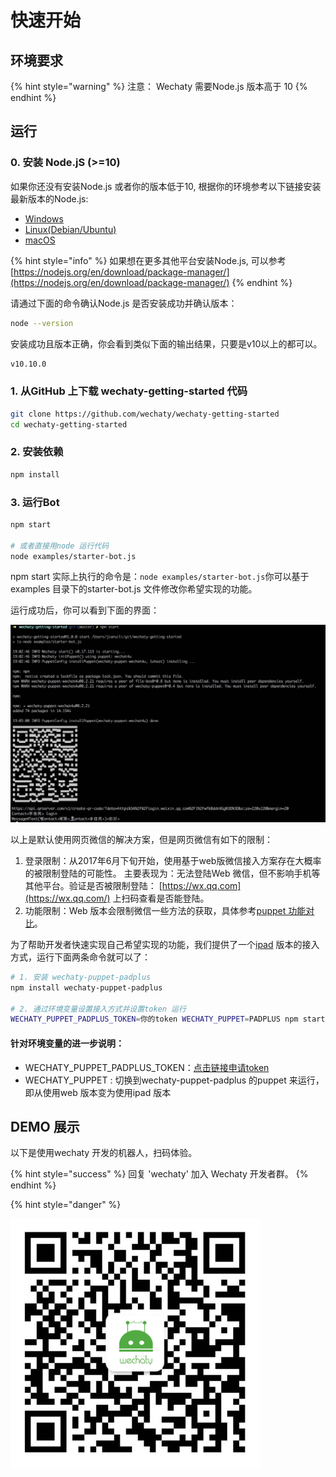# 快速开始

## 环境要求 <a id="env"></a>

{% hint style="warning" %}
注意： Wechaty 需要Node.js 版本高于 10
{% endhint %}

## 运行 <a id="run"></a>

### 0. 安装 Node.jS \(&gt;=10\) <a id="install-nodejs"></a>

如果你还没有安装Node.js 或者你的版本低于10, 根据你的环境参考以下链接安装最新版本的Node.js:

* [Windows](https://nodejs.org/en/download/package-manager/#windows)
* [Linux\(Debian/Ubuntu\)](https://nodejs.org/en/download/package-manager/#debian-and-ubuntu-based-linux-distributions)
* [macOS](https://nodejs.org/en/download/package-manager/#macos)

{% hint style="info" %}
如果想在更多其他平台安装Node.js, 可以参考 [https://nodejs.org/en/download/package-manager/](https://nodejs.org/en/download/package-manager/)
{% endhint %}

请通过下面的命令确认Node.js 是否安装成功并确认版本：

```bash
node --version
```

安装成功且版本正确，你会看到类似下面的输出结果，只要是v10以上的都可以。

```bash
v10.10.0
```

### 1. 从GitHub 上下载 wechaty-getting-started  代码 <a id="clone"></a>

```bash
git clone https://github.com/wechaty/wechaty-getting-started
cd wechaty-getting-started
```

### 2. 安装依赖 <a id="install"></a>

```bash
npm install
```

### 3. 运行Bot <a id="run"></a>

```bash
npm start

# 或者直接用node 运行代码
node examples/starter-bot.js
```

npm start 实际上执行的命令是：`node examples/starter-bot.js`你可以基于examples 目录下的starter-bot.js 文件修改你希望实现的功能。

运行成功后，你可以看到下面的界面：

![demo](.gitbook/assets/image-2.png)

以上是默认使用网页微信的解决方案，但是网页微信有如下的限制：

1. 登录限制：从2017年6月下旬开始，使用基于web版微信接入方案存在大概率的被限制登陆的可能性。 主要表现为：无法登陆Web 微信，但不影响手机等其他平台。验证是否被限制登陆： [https://wx.qq.com](https://wx.qq.com/) 上扫码查看是否能登陆。
2. 功能限制：Web 版本会限制微信一些方法的获取，具体参考[puppet 功能对比](puppet.md#puppet-compatibility)。

为了帮助开发者快速实现自己希望实现的功能，我们提供了一个[ipad](https://github.com/wechaty/wechaty-puppet-padplus) 版本的接入方式，运行下面两条命令就可以了：

```bash
# 1. 安装 wechaty-puppet-padplus
npm install wechaty-puppet-padplus

# 2. 通过环境变量设置接入方式并设置token 运行
WECHATY_PUPPET_PADPLUS_TOKEN=你的token WECHATY_PUPPET=PADPLUS npm start
```

#### 针对环境变量的进一步说明：

* WECHATY\_PUPPET\_PADPLUS\_TOKEN：[点击链接申请token](https://github.com/juzibot/Welcome/wiki/Support-Developers)
* WECHATY\_PUPPET : 切换到wechaty-puppet-padplus 的puppet 来运行，即从使用web 版本变为使用ipad 版本

## DEMO 展示 <a id="demo"></a>

以下是使用wechaty 开发的机器人，扫码体验。

{% hint style="success" %}
回复 'wechaty' 加入 Wechaty 开发者群。
{% endhint %}

{% hint style="danger" %}

![Wechaty Developers&apos; Home](.gitbook/assets/image-1.png)

